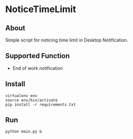 # NoticeTimeLimit

## About
Simple script for noticing time limit in Desktop Notification.

## Supported Function
- End of work notification

## Install
```
virtualenv env
source env/bin/activate
pip install -r requirements.txt
```

## Run
```
python main.py &
```
